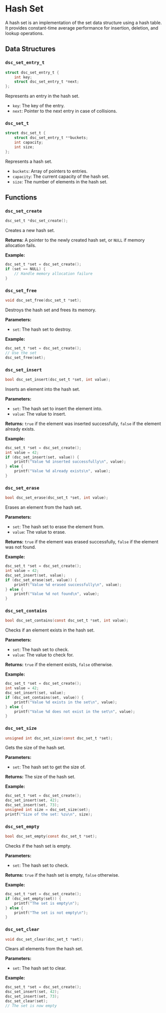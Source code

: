 # Hash Set

A hash set is an implementation of the set data structure using a hash table. It provides constant-time average performance for insertion, deletion, and lookup operations.

## Data Structures

### `dsc_set_entry_t`

```c
struct dsc_set_entry_t {
    int key;
    struct dsc_set_entry_t *next;
};
```

Represents an entry in the hash set.

- `key`: The key of the entry.
- `next`: Pointer to the next entry in case of collisions.

### `dsc_set_t`

```c
struct dsc_set_t {
    struct dsc_set_entry_t **buckets;
    int capacity;
    int size;
};
```

Represents a hash set.

- `buckets`: Array of pointers to entries.
- `capacity`: The current capacity of the hash set.
- `size`: The number of elements in the hash set.

## Functions

### `dsc_set_create`

```c
dsc_set_t *dsc_set_create();
```

Creates a new hash set.

**Returns:** A pointer to the newly created hash set, or `NULL` if memory allocation fails.

**Example:**

```c
dsc_set_t *set = dsc_set_create();
if (set == NULL) {
    // Handle memory allocation failure
}
```

### `dsc_set_free`

```c
void dsc_set_free(dsc_set_t *set);
```

Destroys the hash set and frees its memory.

**Parameters:**
- `set`: The hash set to destroy.

**Example:**

```c
dsc_set_t *set = dsc_set_create();
// Use the set
dsc_set_free(set);
```

### `dsc_set_insert`

```c
bool dsc_set_insert(dsc_set_t *set, int value);
```

Inserts an element into the hash set.

**Parameters:**
- `set`: The hash set to insert the element into.
- `value`: The value to insert.

**Returns:** `true` if the element was inserted successfully, `false` if the element already exists.

**Example:**

```c
dsc_set_t *set = dsc_set_create();
int value = 42;
if (dsc_set_insert(set, value)) {
    printf("Value %d inserted successfully\n", value);
} else {
    printf("Value %d already exists\n", value);
}
```

### `dsc_set_erase`

```c
bool dsc_set_erase(dsc_set_t *set, int value);
```

Erases an element from the hash set.

**Parameters:**
- `set`: The hash set to erase the element from.
- `value`: The value to erase.

**Returns:** `true` if the element was erased successfully, `false` if the element was not found.

**Example:**

```c
dsc_set_t *set = dsc_set_create();
int value = 42;
dsc_set_insert(set, value);
if (dsc_set_erase(set, value)) {
    printf("Value %d erased successfully\n", value);
} else {
    printf("Value %d not found\n", value);
}
```

### `dsc_set_contains`

```c
bool dsc_set_contains(const dsc_set_t *set, int value);
```

Checks if an element exists in the hash set.

**Parameters:**
- `set`: The hash set to check.
- `value`: The value to check for.

**Returns:** `true` if the element exists, `false` otherwise.

**Example:**

```c
dsc_set_t *set = dsc_set_create();
int value = 42;
dsc_set_insert(set, value);
if (dsc_set_contains(set, value)) {
    printf("Value %d exists in the set\n", value);
} else {
    printf("Value %d does not exist in the set\n", value);
}
```

### `dsc_set_size`

```c
unsigned int dsc_set_size(const dsc_set_t *set);
```

Gets the size of the hash set.

**Parameters:**
- `set`: The hash set to get the size of.

**Returns:** The size of the hash set.

**Example:**

```c
dsc_set_t *set = dsc_set_create();
dsc_set_insert(set, 42);
dsc_set_insert(set, 73);
unsigned int size = dsc_set_size(set);
printf("Size of the set: %zu\n", size);
```

### `dsc_set_empty`

```c
bool dsc_set_empty(const dsc_set_t *set);
```

Checks if the hash set is empty.

**Parameters:**
- `set`: The hash set to check.

**Returns:** `true` if the hash set is empty, `false` otherwise.

**Example:**

```c
dsc_set_t *set = dsc_set_create();
if (dsc_set_empty(set)) {
    printf("The set is empty\n");
} else {
    printf("The set is not empty\n");
}
```

### `dsc_set_clear`

```c
void dsc_set_clear(dsc_set_t *set);
```

Clears all elements from the hash set.

**Parameters:**
- `set`: The hash set to clear.

**Example:**

```c
dsc_set_t *set = dsc_set_create();
dsc_set_insert(set, 42);
dsc_set_insert(set, 73);
dsc_set_clear(set);
// The set is now empty
```
